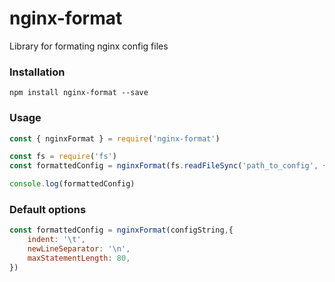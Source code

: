 # nginx-format
Library for formating nginx config files
### Installation
```
npm install nginx-format --save
```
### Usage

```javascript
const { nginxFormat } = require('nginx-format')

const fs = require('fs')
const formattedConfig = nginxFormat(fs.readFileSync('path_to_config', { encoding:  'utf8' }))

console.log(formattedConfig)
```

### Default options

```javascript
const formattedConfig = nginxFormat(configString,{
	indent: '\t',
	newLineSeparator: '\n',
	maxStatementLength: 80,
})
```
